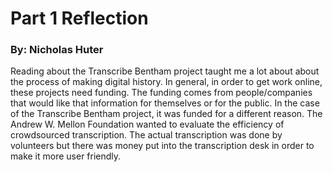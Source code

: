# Part 1 Reflection

### By: Nicholas Huter

Reading about the Transcribe Bentham project taught me a lot about about the process of making digital history. In general, in order to get work online, these projects need funding. The funding comes from people/companies that would like that information for themselves or for the public. In the case of the Transcribe Bentham project, it was funded for a different reason. The Andrew W. Mellon Foundation wanted to evaluate the efficiency of crowdsourced transcription. The actual transcription was done by volunteers but there was money put into the transcription desk in order to make it more user friendly. 
